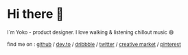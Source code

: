 
# Hi there 👋

<sub>I`m Yoko - product designer. I love walking & listening chillout music :smile:</sub> 

<sub>find me on : [github](https://github.com/luxelego) / [dev.to](https://dev.to/luxelego) / [dribbble](https://dribbble.com/luxelego) / 
  [twitter](https://twitter.com/luxelego) / [creative market](https://creativemarket.com/luxelego) / [pinterest](https://creativemarket.com/luxelego)</sub> 
